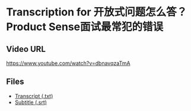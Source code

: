# Transcription for 开放式问题怎么答？Product Sense面试最常犯的错误
## Video URL
https://www.youtube.com/watch?v=dbnavqzaTmA
 
## Files
- [Transcript (.txt)](./transcript.txt)
- [Subtitle (.srt)](./transcript.srt)
